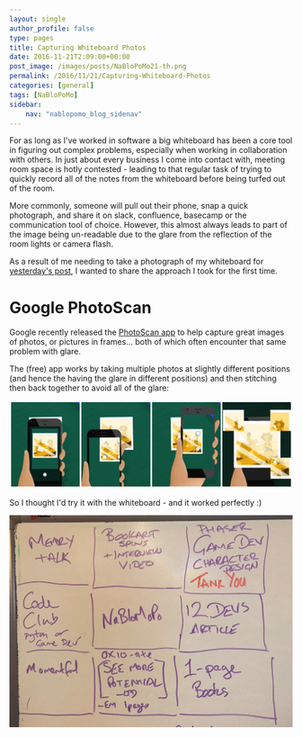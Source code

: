 ```yaml
---
layout: single
author_profile: false
type: pages
title: Capturing Whiteboard Photos
date: 2016-11-21T2:09:00+00:00
post_image: /images/posts/NaBloPoMo21-th.png
permalink: /2016/11/21/Capturing-Whiteboard-Photos
categories: [general]
tags: [NaBloPoMo]
sidebar:
    nav: "nablopomo_blog_sidenav"
---
```

For as long as I've worked in software a big whiteboard has been a core tool in figuring out complex problems, especially when working in collaboration with others. In just about every business I come into contact with, meeting room space is hotly contested - leading to that regular task of trying to quickly record all of the notes from the whiteboard before being turfed out of the room.

More commonly, someone will pull out their phone, snap a quick photograph, and share it on slack, confluence, basecamp or the communication tool of choice. However, this almost always leads to part of the image being un-readable due to the glare from the reflection of the room lights or camera flash.

As a result of me needing to take a photograph of my whiteboard for [yesterday's post](/2016/11/20/Focus), I wanted to share the approach I took for the first time.

# Google PhotoScan

Google recently released the [PhotoScan app](https://www.google.com/photos/scan/) to help capture great images of photos, or pictures in frames... both of which often encounter that same problem with glare.

The (free) app works by taking multiple photos at slightly different positions (and hence the having the glare in different positions) and then stitching then back together to avoid all of the glare:

![Google PhotoScan](/images/posts/NaBloPoMo21-Photoscan.png)

So I thought I'd try it with the whiteboard - and it worked perfectly :)

![Whiteboard](/images/posts/NaBloPoMo20-whiteboard.jpg)
